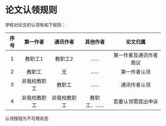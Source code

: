 # 论文认领规则

学校对论文的认领有如下规则：

| 序号 | 第一作者 | 通讯作者 | 其他作者 | 论文归属 |
|:--: | :--: | :--: | :--: | :--: |
| 1 | 教职工1 | 教职工2 | …… | 第一作者及通讯作者商议 |
| 2 | 教职工 | 无 | …… | 第一作者认领 |
| 3 | 非我校教职工 | 教职工 | …… | 通讯作者认领 |
| 4 | 非我校教职工 | 非我校教职工 | 教职工、…… | 若要认领需提出申诉 |

认领按钮为不可用状态